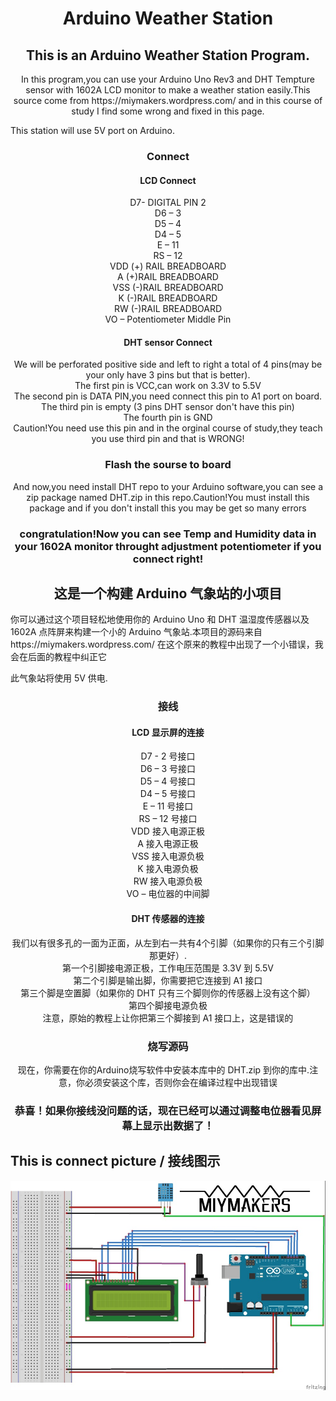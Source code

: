 <h1 align="center"> Arduino Weather Station</h1>
<h2 align="center">This is an Arduino Weather Station Program.</h2>
<p align="center">In this program,you can use your Arduino Uno Rev3 and DHT Tempture sensor with 1602A LCD monitor to make a weather station easily.This source come from https://miymakers.wordpress.com/ and in this course of study I find some wrong and fixed in this page.</p>
<p>This station will use 5V port on Arduino.</p>
<h3 align="center">Connect</h3>
<h4 align="center">LCD Connect</h4>
<p align="center">D7- DIGITAL PIN 2</br>D6 – 3</br>D5 – 4</br>D4 – 5</br>E – 11</br>RS – 12</br>VDD (+) RAIL BREADBOARD</br>A (+)RAIL BREADBOARD</br>VSS (-)RAIL BREADBOARD</br>K (-)RAIL BREADBOARD</br>RW (-)RAIL BREADBOARD</br>VO –  Potentiometer Middle Pin</p>
<h4 align="center">DHT sensor Connect</h4>
<p align="center">We will be perforated positive side and left to right a total of 4 pins(may be your only have 3 pins but that is better).</br>The first pin is VCC,can work on 3.3V to 5.5V</br>The second pin is DATA PIN,you need connect this pin to A1 port on board.</br>The third pin is empty (3 pins DHT sensor don't have this pin)</br>The fourth pin is GND</br>Caution!You need use this pin and in the orginal course of study,they teach you use third pin and that is WRONG!</p>
<h3 align="center">Flash the sourse to board</h3>
<p align="center">And now,you need install DHT repo to your Arduino software,you can see a zip package named DHT.zip in this repo.Caution!You must install this package and if you don't install this you may be get so many errors </p>
<h3 align="center">congratulation!Now you can see Temp and Humidity data in your 1602A monitor throught adjustment potentiometer if you connect right!</h3>

<h2 align="center">这是一个构建 Arduino 气象站的小项目</h2>
<p>    你可以通过这个项目轻松地使用你的 Arduino Uno 和 DHT 温湿度传感器以及 1602A 点阵屏来构建一个小的 Arduino 气象站.本项目的源码来自 https://miymakers.wordpress.com/ 在这个原来的教程中出现了一个小错误，我会在后面的教程中纠正它</p>
<p>此气象站将使用 5V 供电.</p>
<h3 align="center">接线</h3>
<h4 align="center">LCD 显示屏的连接</h4>
<p align="center">D7 - 2 号接口</br>D6 – 3 号接口</br>D5 – 4 号接口</br>D4 – 5 号接口</br>E – 11 号接口</br>RS – 12 号接口</br>VDD 接入电源正极</br>A 接入电源正极</br>VSS 接入电源负极</br>K 接入电源负极</br>RW 接入电源负极</br>VO –  电位器的中间脚</p>
<h4 align="center">DHT 传感器的连接</h4>
<p align="center">我们以有很多孔的一面为正面，从左到右一共有4个引脚（如果你的只有三个引脚那更好）.</br>第一个引脚接电源正极，工作电压范围是 3.3V 到 5.5V</br>第二个引脚是输出脚，你需要把它连接到 A1 接口</br>第三个脚是空置脚（如果你的 DHT 只有三个脚则你的传感器上没有这个脚）</br>第四个脚接电源负极</br>注意，原始的教程上让你把第三个脚接到 A1 接口上，这是错误的</p>
<h3 align="center">烧写源码</h3>
<p align="center">现在，你需要在你的Arduino烧写软件中安装本库中的 DHT.zip 到你的库中.注意，你必须安装这个库，否则你会在编译过程中出现错误</p>
<h3 align="center">恭喜！如果你接线没问题的话，现在已经可以通过调整电位器看见屏幕上显示出数据了！</h3>

<h2 aligh="center">This is connect picture / 接线图示</h2>
<img src="./connectteach.jpg" align="center">
